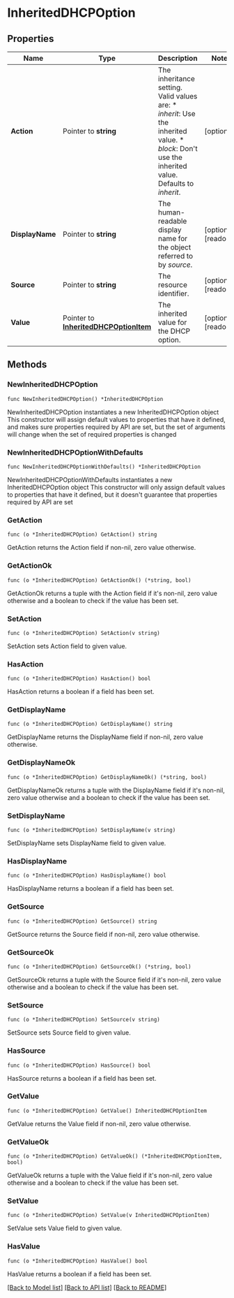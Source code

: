 # InheritedDHCPOption

## Properties

Name | Type | Description | Notes
------------ | ------------- | ------------- | -------------
**Action** | Pointer to **string** | The inheritance setting.  Valid values are: * _inherit_: Use the inherited value. * _block_: Don&#39;t use the inherited value.  Defaults to _inherit_. | [optional] 
**DisplayName** | Pointer to **string** | The human-readable display name for the object referred to by _source_. | [optional] [readonly] 
**Source** | Pointer to **string** | The resource identifier. | [optional] [readonly] 
**Value** | Pointer to [**InheritedDHCPOptionItem**](InheritedDHCPOptionItem.md) | The inherited value for the DHCP option. | [optional] [readonly] 

## Methods

### NewInheritedDHCPOption

`func NewInheritedDHCPOption() *InheritedDHCPOption`

NewInheritedDHCPOption instantiates a new InheritedDHCPOption object
This constructor will assign default values to properties that have it defined,
and makes sure properties required by API are set, but the set of arguments
will change when the set of required properties is changed

### NewInheritedDHCPOptionWithDefaults

`func NewInheritedDHCPOptionWithDefaults() *InheritedDHCPOption`

NewInheritedDHCPOptionWithDefaults instantiates a new InheritedDHCPOption object
This constructor will only assign default values to properties that have it defined,
but it doesn't guarantee that properties required by API are set

### GetAction

`func (o *InheritedDHCPOption) GetAction() string`

GetAction returns the Action field if non-nil, zero value otherwise.

### GetActionOk

`func (o *InheritedDHCPOption) GetActionOk() (*string, bool)`

GetActionOk returns a tuple with the Action field if it's non-nil, zero value otherwise
and a boolean to check if the value has been set.

### SetAction

`func (o *InheritedDHCPOption) SetAction(v string)`

SetAction sets Action field to given value.

### HasAction

`func (o *InheritedDHCPOption) HasAction() bool`

HasAction returns a boolean if a field has been set.

### GetDisplayName

`func (o *InheritedDHCPOption) GetDisplayName() string`

GetDisplayName returns the DisplayName field if non-nil, zero value otherwise.

### GetDisplayNameOk

`func (o *InheritedDHCPOption) GetDisplayNameOk() (*string, bool)`

GetDisplayNameOk returns a tuple with the DisplayName field if it's non-nil, zero value otherwise
and a boolean to check if the value has been set.

### SetDisplayName

`func (o *InheritedDHCPOption) SetDisplayName(v string)`

SetDisplayName sets DisplayName field to given value.

### HasDisplayName

`func (o *InheritedDHCPOption) HasDisplayName() bool`

HasDisplayName returns a boolean if a field has been set.

### GetSource

`func (o *InheritedDHCPOption) GetSource() string`

GetSource returns the Source field if non-nil, zero value otherwise.

### GetSourceOk

`func (o *InheritedDHCPOption) GetSourceOk() (*string, bool)`

GetSourceOk returns a tuple with the Source field if it's non-nil, zero value otherwise
and a boolean to check if the value has been set.

### SetSource

`func (o *InheritedDHCPOption) SetSource(v string)`

SetSource sets Source field to given value.

### HasSource

`func (o *InheritedDHCPOption) HasSource() bool`

HasSource returns a boolean if a field has been set.

### GetValue

`func (o *InheritedDHCPOption) GetValue() InheritedDHCPOptionItem`

GetValue returns the Value field if non-nil, zero value otherwise.

### GetValueOk

`func (o *InheritedDHCPOption) GetValueOk() (*InheritedDHCPOptionItem, bool)`

GetValueOk returns a tuple with the Value field if it's non-nil, zero value otherwise
and a boolean to check if the value has been set.

### SetValue

`func (o *InheritedDHCPOption) SetValue(v InheritedDHCPOptionItem)`

SetValue sets Value field to given value.

### HasValue

`func (o *InheritedDHCPOption) HasValue() bool`

HasValue returns a boolean if a field has been set.


[[Back to Model list]](../README.md#documentation-for-models) [[Back to API list]](../README.md#documentation-for-api-endpoints) [[Back to README]](../README.md)


